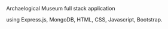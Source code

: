 Archaelogical Museum full stack application


using Express.js, MongoDB, HTML, CSS, Javascript, Bootstrap.



